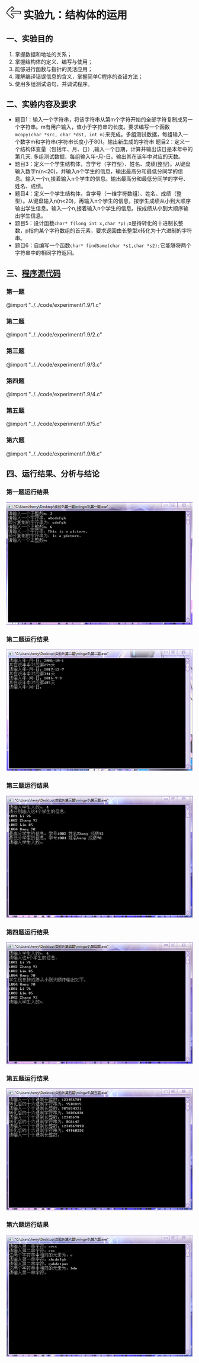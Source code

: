 # [<img style="width:40px;transform:rotate(180deg);" src="../../../assets/image/back.jpg"/>](../index.md) 实验九：结构体的运用

## 一、实验目的

1. 掌握数据和地址的关系；
2. 掌握结构体的定义、编写与使用；
3. 能够进行函数与指针的灵活应用；
4. 理解编译错误信息的含义，掌握简单C程序的查错方法；
5. 使用多组测试语句，并调试程序。

## 二、实验内容及要求

* 题目1：输入一个字符串，将该字符串从第m个字符开始的全部字符复制成另一个字符串。m有用户输入，值小于字符串的长度。要求编写一个函数`mcopy(char *src, char *dst, int m)`来完成。多组测试数据，每组输入一个数字m和字符串(字符串长度小于80)。输出新生成的字符串
题目2：定义一个结构体变量（包括年、月、日）,输入一个日期，计算并输出该日是本年中的第几天. 多组测试数据，每组输入年-月-日。输出其在该年中对应的天数。
* 题目3：定义一个学生结构体，含学号（字符型）、姓名、成绩(整型)。从键盘输入数字n(n<20)，并输入n个学生的信息，输出最高分和最低分同学的信息。输入一个n,接着输入n个学生的信息。输出最高分和最低分同学的学号、姓名、成绩。
* 题目4：定义一个学生结构体，含学号（一维字符数组）、姓名、成绩（整型）。从键盘输入n(n<20)，再输入n个学生的信息，按学生成绩从小到大顺序输出学生信息。输入一个n,接着输入n个学生的信息。按成绩从小到大顺序输出学生信息。
* 题目5：设计函数`char* f(long int x,char *p);`x是待转化的十进制长整数，p指向某个字符数组的首元素，要求返回由长整型x转化为十六进制的字符串。
* 题目6：自编写一个函数`char* findSame(char *s1,char *s2);`它能够将两个字符串中的相同字符返回。

## 三、[程序源代码](../../code/index.md)

### 第一题

@import "../../code/experiment/1.9/1.c"

### 第二题

@import "../../code/experiment/1.9/2.c"

### 第三题

@import "../../code/experiment/1.9/3.c"

### 第四题

@import "../../code/experiment/1.9/4.c"

### 第五题

@import "../../code/experiment/1.9/5.c"

### 第六题

@import "../../code/experiment/1.9/6.c"

## 四、运行结果、分析与结论

### 第一题运行结果

![1.9.1](../image/experiment/1.9.1.png)

### 第二题运行结果

![1.9.2](../image/experiment/1.9.2.png)

### 第三题运行结果

![1.9.3](../image/experiment/1.9.3.png)

### 第四题运行结果

![1.9.4](../image/experiment/1.9.4.png)

### 第五题运行结果

![1.9.5](../image/experiment/1.9.5.png)

### 第六题运行结果

![1.9.6](../image/experiment/1.9.6.png)
